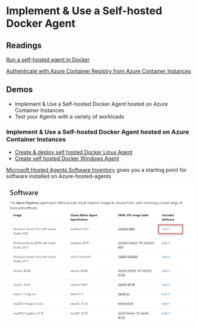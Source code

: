 # Implement & Use a Self-hosted Docker Agent

## Readings

[Run a self-hosted agent in Docker](https://learn.microsoft.com/en-us/azure/devops/pipelines/agents/docker?view=azure-devops)

[Authenticate with Azure Container Registry from Azure Container Instances](https://learn.microsoft.com/en-us/azure/container-registry/container-registry-auth-aci)

## Demos

- Implement & Use a Self-hosted Docker Agent hosted on Azure Container Instances
- Test your Agents with a variety of workloads

### Implement & Use a Self-hosted Docker Agent hosted on Azure Container Instances

- [Create & deploy self hosted Docker Linux Agent](./linux-agent)
- [Create self hosted Docker Windows Agent](./win-agent)

[Microsoft Hosted Agents Software Inventory](https://learn.microsoft.com/en-us/azure/devops/pipelines/agents/hosted?view=azure-devops&tabs=yaml) gives you a starting point for software installed on Azure-hosted-agents

![inventory](_images/inventory.png)